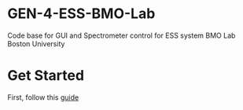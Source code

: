 # GEN-4-ESS-BMO-Lab
Code base for GUI and Spectrometer control for ESS system BMO Lab Boston University

# Get Started
First, follow this [guide](!https://docs.google.com/document/d/1FLaeKsOsEHwRYacJV5ZzHZxENfK67Uf_gcZY0pdiOOk/edit?tab=t.0#heading=h.jh40iydazfo4)
